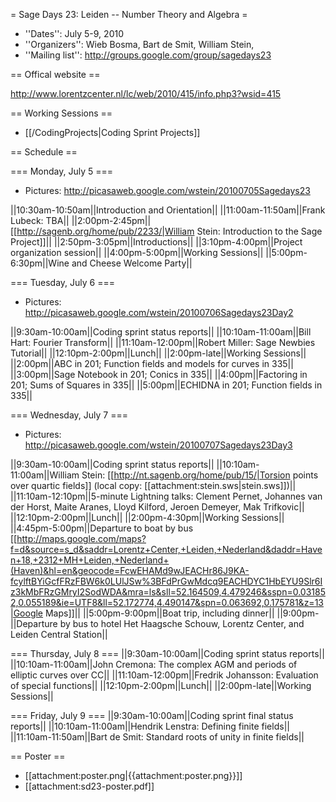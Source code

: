 = Sage Days 23: Leiden -- Number Theory and Algebra =

 * ''Dates'': July 5-9, 2010
 * ''Organizers'':  Wieb Bosma, Bart de Smit, William Stein, 
 * ''Mailing list'': http://groups.google.com/group/sagedays23

== Offical website ==

  http://www.lorentzcenter.nl/lc/web/2010/415/info.php3?wsid=415

== Working Sessions ==

  * [[/CodingProjects|Coding Sprint Projects]]

== Schedule ==


=== Monday, July 5 ===

 * Pictures: http://picasaweb.google.com/wstein/20100705Sagedays23

||10:30am-10:50am||Introduction and Orientation||
||11:00am-11:50am||Frank Lubeck: TBA||
||2:00pm-2:45pm|| [[http://sagenb.org/home/pub/2233/|William Stein: Introduction to the Sage Project]]||
||2:50pm-3:05pm||Introductions||
||3:10pm-4:00pm||Project organization session||
||4:00pm-5:00pm||Working Sessions||
||5:00pm-6:30pm||Wine and Cheese Welcome Party||

=== Tuesday, July 6 ===

 * Pictures: http://picasaweb.google.com/wstein/20100706Sagedays23Day2

||9:30am-10:00am||Coding sprint status reports||
||10:10am-11:00am||Bill Hart: Fourier Transform||
||11:10am-12:00pm||Robert Miller: Sage Newbies Tutorial||
||12:10pm-2:00pm||Lunch||
||2:00pm-late||Working Sessions||
||2:00pm||ABC in 201; Function fields and models for curves in 335||
||3:00pm||Sage Notebook in 201; Conics in 335||
||4:00pm||Factoring in 201; Sums of Squares in 335||
||5:00pm||ECHIDNA in 201; Function fields in 335||

=== Wednesday, July 7 ===

 * Pictures: http://picasaweb.google.com/wstein/20100707Sagedays23Day3

||9:30am-10:00am||Coding sprint status reports||
||10:10am-11:00am||William Stein: [[http://nt.sagenb.org/home/pub/15/|Torsion points over quartic fields]] (local copy: [[attachment:stein.sws|stein.sws]])||
||11:10am-12:10pm||5-minute Lightning talks: Clement Pernet, Johannes van der Horst, Maite Aranes, Lloyd Kilford, Jeroen Demeyer, Mak Trifkovic||
||12:10pm-2:00pm||Lunch||
||2:00pm-4:30pm||Working Sessions||
||4:45pm-5:00pm||Departure to boat by bus  [[http://maps.google.com/maps?f=d&source=s_d&saddr=Lorentz+Center,+Leiden,+Nederland&daddr=Haven+18,+2312+MH+Leiden,+Nederland+(Haven)&hl=en&geocode=FcwEHAMd9wJEACHr86J9KA-fcylftBYiGcfFRzFBW6k0LUlJSw%3BFdPrGwMdcq9EACHDYC1HbEYU9Slr6Iz3kMbFRzGMryI2SodWDA&mra=ls&sll=52.164509,4.479246&sspn=0.031852,0.055189&ie=UTF8&ll=52.172774,4.490147&spn=0.063692,0.175781&z=13|Google Maps]]||
||5:00pm-9:00pm||Boat trip, including dinner||
||9:00pm-||Departure by bus to hotel Het Haagsche Schouw, Lorentz Center, and Leiden Central Station||


=== Thursday, July 8 ===
||9:30am-10:00am||Coding sprint status reports||
||10:10am-11:00am||John Cremona: The complex AGM and periods of elliptic curves over CC||
||11:10am-12:00pm||Fredrik Johansson: Evaluation of special functions||
||12:10pm-2:00pm||Lunch||
||2:00pm-late||Working Sessions||

=== Friday, July 9 ===
||9:30am-10:00am||Coding sprint final status reports||
||10:10am-11:00am||Hendrik Lenstra: Defining finite fields||
||11:10am-11:50am||Bart de Smit: Standard roots of unity in finite fields||

== Poster ==
 
  * [[attachment:poster.png|{{attachment:poster.png}}]]
  * [[attachment:sd23-poster.pdf]]
